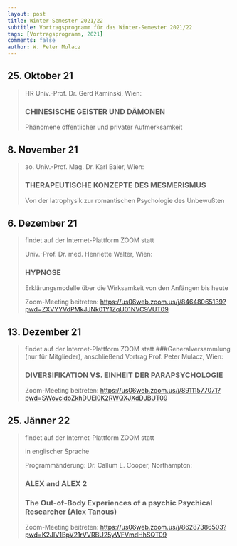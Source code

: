 ```yaml
---
layout: post
title: Winter-Semester 2021/22
subtitle: Vortragsprogramm für das Winter-Semester 2021/22
tags: [Vortragsprogramm, 2021]
comments: false
author: W. Peter Mulacz
---
```


## 25. Oktober 21
> HR Univ.-Prof. Dr. Gerd Kaminski, Wien:
> ### CHINESISCHE GEISTER UND DÄMONEN
> Phänomene öffentlicher und privater Aufmerksamkeit

## 8. November 21
> ao. Univ.-Prof. Mag. Dr. Karl Baier, Wien:
> ### THERAPEUTISCHE KONZEPTE DES MESMERISMUS
> Von der Iatrophysik zur romantischen Psychologie des Unbewußten


## 6. Dezember 21
> findet auf der Internet-Plattform ZOOM statt
> 
> Univ.-Prof. Dr. med. Henriette Walter, Wien:
> ### HYPNOSE
> Erklärungsmodelle über die Wirksamkeit von den Anfängen bis heute
>
> Zoom-Meeting beitreten:
> https://us06web.zoom.us/j/84648065139?pwd=ZXVYYVdPMkJJNk01Y1ZqU01NVC9VUT09


## 13. Dezember 21
> findet auf der Internet-Plattform ZOOM statt
> ###Generalversammlung (nur für Mitglieder), anschließend Vortrag
> Prof. Peter Mulacz, Wien:
> ### DIVERSIFIKATION VS. EINHEIT DER PARAPSYCHOLOGIE
>
> Zoom-Meeting beitreten:
> https://us06web.zoom.us/j/89111577071?pwd=SWovcldoZkhDUEI0K2RWQXJXdDJBUT09


## 25. Jänner 22
> findet auf der Internet-Plattform ZOOM statt
> 
> in englischer Sprache
> 
> Programmänderung:
> Dr. Callum E. Cooper, Northampton:
> ### ALEX and ALEX 2
> ### The Out-of-Body Experiences of a psychic Psychical Researcher (Alex Tanous)
>
> Zoom-Meeting beitreten:
> https://us06web.zoom.us/j/86287386503?pwd=K2JIV1BpV21rVVRBU25yWFVmdHhSQT09

